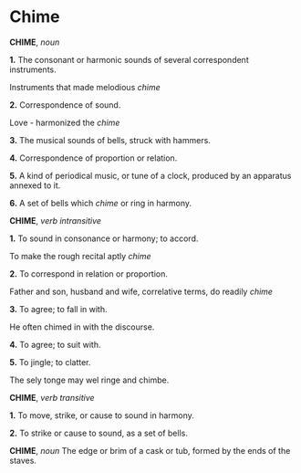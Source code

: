 # Chime

**CHIME**, _noun_

**1.** The consonant or harmonic sounds of several correspondent instruments.

Instruments that made melodious _chime_

**2.** Correspondence of sound.

Love - harmonized the _chime_

**3.** The musical sounds of bells, struck with hammers.

**4.** Correspondence of proportion or relation.

**5.** A kind of periodical music, or tune of a clock, produced by an apparatus annexed to it.

**6.** A set of bells which _chime_ or ring in harmony.

**CHIME**, _verb intransitive_

**1.** To sound in consonance or harmony; to accord.

To make the rough recital aptly _chime_

**2.** To correspond in relation or proportion.

Father and son, husband and wife, correlative terms, do readily _chime_

**3.** To agree; to fall in with.

He often chimed in with the discourse.

**4.** To agree; to suit with.

**5.** To jingle; to clatter.

The sely tonge may wel ringe and chimbe.

**CHIME**, _verb transitive_

**1.** To move, strike, or cause to sound in harmony.

**2.** To strike or cause to sound, as a set of bells.

**CHIME**, _noun_ The edge or brim of a cask or tub, formed by the ends of the staves.